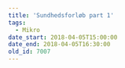 ```yaml
---
title: 'Sundhedsforløb part 1'
tags:
  - Mikro
date_start: 2018-04-05T15:00:00
date_end: 2018-04-05T16:30:00
old_id: 7007
---
```

